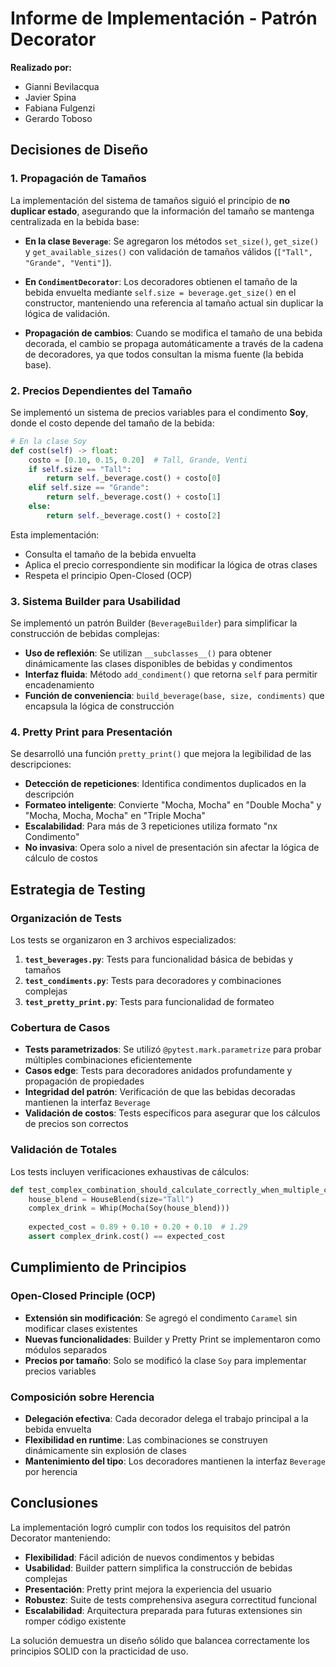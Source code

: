 # Informe de Implementación - Patrón Decorator

**Realizado por:**

* Gianni Bevilacqua
* Javier Spina
* Fabiana Fulgenzi
* Gerardo Toboso

## Decisiones de Diseño

### 1. Propagación de Tamaños

La implementación del sistema de tamaños siguió el principio de **no duplicar estado**, asegurando que la información del tamaño se mantenga centralizada en la bebida base:

- **En la clase `Beverage`**: Se agregaron los métodos `set_size()`, `get_size()` y `get_available_sizes()` con validación de tamaños válidos (`["Tall", "Grande", "Venti"]`).

- **En `CondimentDecorator`**: Los decoradores obtienen el tamaño de la bebida envuelta mediante `self.size = beverage.get_size()` en el constructor, manteniendo una referencia al tamaño actual sin duplicar la lógica de validación.

- **Propagación de cambios**: Cuando se modifica el tamaño de una bebida decorada, el cambio se propaga automáticamente a través de la cadena de decoradores, ya que todos consultan la misma fuente (la bebida base).

### 2. Precios Dependientes del Tamaño

Se implementó un sistema de precios variables para el condimento **Soy**, donde el costo depende del tamaño de la bebida:

```python
# En la clase Soy
def cost(self) -> float:
    costo = [0.10, 0.15, 0.20]  # Tall, Grande, Venti
    if self.size == "Tall":
        return self._beverage.cost() + costo[0]
    elif self.size == "Grande":
        return self._beverage.cost() + costo[1]
    else:
        return self._beverage.cost() + costo[2]
```

Esta implementación:

- Consulta el tamaño de la bebida envuelta
- Aplica el precio correspondiente sin modificar la lógica de otras clases
- Respeta el principio Open-Closed (OCP)

### 3. Sistema Builder para Usabilidad

Se implementó un patrón Builder (`BeverageBuilder`) para simplificar la construcción de bebidas complejas:

- **Uso de reflexión**: Se utilizan `__subclasses__()` para obtener dinámicamente las clases disponibles de bebidas y condimentos
- **Interfaz fluida**: Método `add_condiment()` que retorna `self` para permitir encadenamiento
- **Función de conveniencia**: `build_beverage(base, size, condiments)` que encapsula la lógica de construcción

### 4. Pretty Print para Presentación

Se desarrolló una función `pretty_print()` que mejora la legibilidad de las descripciones:

- **Detección de repeticiones**: Identifica condimentos duplicados en la descripción
- **Formateo inteligente**: Convierte "Mocha, Mocha" en "Double Mocha" y "Mocha, Mocha, Mocha" en "Triple Mocha"
- **Escalabilidad**: Para más de 3 repeticiones utiliza formato "nx Condimento"
- **No invasiva**: Opera solo a nivel de presentación sin afectar la lógica de cálculo de costos

## Estrategia de Testing

### Organización de Tests

Los tests se organizaron en 3 archivos especializados:

1. **`test_beverages.py`**: Tests para funcionalidad básica de bebidas y tamaños
2. **`test_condiments.py`**: Tests para decoradores y combinaciones complejas
3. **`test_pretty_print.py`**: Tests para funcionalidad de formateo

### Cobertura de Casos

- **Tests parametrizados**: Se utilizó `@pytest.mark.parametrize` para probar múltiples combinaciones eficientemente
- **Casos edge**: Tests para decoradores anidados profundamente y propagación de propiedades
- **Integridad del patrón**: Verificación de que las bebidas decoradas mantienen la interfaz `Beverage`
- **Validación de costos**: Tests específicos para asegurar que los cálculos de precios son correctos

### Validación de Totales

Los tests incluyen verificaciones exhaustivas de cálculos:

```python
def test_complex_combination_should_calculate_correctly_when_multiple_condiments_applied(self):
    house_blend = HouseBlend(size="Tall")
    complex_drink = Whip(Mocha(Soy(house_blend)))
    
    expected_cost = 0.89 + 0.10 + 0.20 + 0.10  # 1.29
    assert complex_drink.cost() == expected_cost
```

## Cumplimiento de Principios

### Open-Closed Principle (OCP)

- **Extensión sin modificación**: Se agregó el condimento `Caramel` sin modificar clases existentes
- **Nuevas funcionalidades**: Builder y Pretty Print se implementaron como módulos separados
- **Precios por tamaño**: Solo se modificó la clase `Soy` para implementar precios variables

### Composición sobre Herencia

- **Delegación efectiva**: Cada decorador delega el trabajo principal a la bebida envuelta
- **Flexibilidad en runtime**: Las combinaciones se construyen dinámicamente sin explosión de clases
- **Mantenimiento del tipo**: Los decoradores mantienen la interfaz `Beverage` por herencia

## Conclusiones

La implementación logró cumplir con todos los requisitos del patrón Decorator manteniendo:

- **Flexibilidad**: Fácil adición de nuevos condimentos y bebidas
- **Usabilidad**: Builder pattern simplifica la construcción de bebidas complejas
- **Presentación**: Pretty print mejora la experiencia del usuario
- **Robustez**: Suite de tests comprehensiva asegura correctitud funcional
- **Escalabilidad**: Arquitectura preparada para futuras extensiones sin romper código existente

La solución demuestra un diseño sólido que balancea correctamente los principios SOLID con la practicidad de uso.
